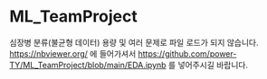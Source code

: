 # ML_TeamProject
심장병 분류(불균형 데이터)
용량 및 여러 문제로 파일 로드가 되지 않습니다. https://nbviewer.org/ 에 들어가셔서 https://github.com/power-TY/ML_TeamProject/blob/main/EDA.ipynb 를 넣어주시길 바랍니다.
